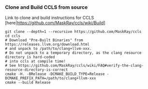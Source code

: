 ### Clone and Build CCLS from source
Link to clone and build instructions for CCLS
[here|https://github.com/MaskRay/ccls/wiki/Build]
```
git clone --depth=1 --recursive https://github.com/MaskRay/ccls
cd ccls
# Download "Pre-Built Binaries" from https://releases.llvm.org/download.html
# and unpack to /path/to/clang+llvm-xxx.
# Do not unpack to a temporary directory, as the clang resource directory is hard-coded
# into ccls at compile time!
# See https://github.com/MaskRay/ccls/wiki/FAQ#verify-the-clang-resource-directory-is-correct
cmake -H. -BRelease -DCMAKE_BUILD_TYPE=Release -DCMAKE_PREFIX_PATH=/path/to/clang+llvm-xxx
cmake --build Release
```





